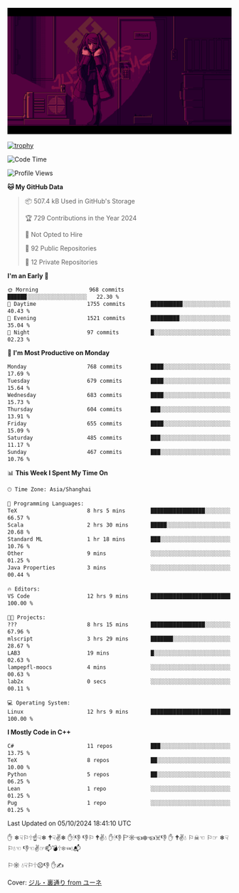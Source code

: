 ![](imgs/main.png)

[![trophy](https://github-profile-trophy.vercel.app/?username=NeilKleistGao&theme=dracula)](https://github.com/ryo-ma/github-profile-trophy)

<!--START_SECTION:waka-->
![Code Time](http://img.shields.io/badge/Code%20Time-1%2C362%20hrs%2034%20mins-blue)

![Profile Views](http://img.shields.io/badge/Profile%20Views-0-blue)

**🐱 My GitHub Data** 

> 📦 507.4 kB Used in GitHub's Storage 
 > 
> 🏆 729 Contributions in the Year 2024
 > 
> 🚫 Not Opted to Hire
 > 
> 📜 92 Public Repositories 
 > 
> 🔑 12 Private Repositories 
 > 
**I'm an Early 🐤** 

```text
🌞 Morning                968 commits         ██████░░░░░░░░░░░░░░░░░░░   22.30 % 
🌆 Daytime                1755 commits        ██████████░░░░░░░░░░░░░░░   40.43 % 
🌃 Evening                1521 commits        █████████░░░░░░░░░░░░░░░░   35.04 % 
🌙 Night                  97 commits          █░░░░░░░░░░░░░░░░░░░░░░░░   02.23 % 
```
📅 **I'm Most Productive on Monday** 

```text
Monday                   768 commits         ████░░░░░░░░░░░░░░░░░░░░░   17.69 % 
Tuesday                  679 commits         ████░░░░░░░░░░░░░░░░░░░░░   15.64 % 
Wednesday                683 commits         ████░░░░░░░░░░░░░░░░░░░░░   15.73 % 
Thursday                 604 commits         ███░░░░░░░░░░░░░░░░░░░░░░   13.91 % 
Friday                   655 commits         ████░░░░░░░░░░░░░░░░░░░░░   15.09 % 
Saturday                 485 commits         ███░░░░░░░░░░░░░░░░░░░░░░   11.17 % 
Sunday                   467 commits         ███░░░░░░░░░░░░░░░░░░░░░░   10.76 % 
```


📊 **This Week I Spent My Time On** 

```text
🕑︎ Time Zone: Asia/Shanghai

💬 Programming Languages: 
TeX                      8 hrs 5 mins        █████████████████░░░░░░░░   66.57 % 
Scala                    2 hrs 30 mins       █████░░░░░░░░░░░░░░░░░░░░   20.68 % 
Standard ML              1 hr 18 mins        ███░░░░░░░░░░░░░░░░░░░░░░   10.76 % 
Other                    9 mins              ░░░░░░░░░░░░░░░░░░░░░░░░░   01.25 % 
Java Properties          3 mins              ░░░░░░░░░░░░░░░░░░░░░░░░░   00.44 % 

🔥 Editors: 
VS Code                  12 hrs 9 mins       █████████████████████████   100.00 % 

🐱‍💻 Projects: 
???                      8 hrs 15 mins       █████████████████░░░░░░░░   67.96 % 
mlscript                 3 hrs 29 mins       ███████░░░░░░░░░░░░░░░░░░   28.67 % 
LAB3                     19 mins             █░░░░░░░░░░░░░░░░░░░░░░░░   02.63 % 
lampepfl-moocs           4 mins              ░░░░░░░░░░░░░░░░░░░░░░░░░   00.63 % 
lab2x                    0 secs              ░░░░░░░░░░░░░░░░░░░░░░░░░   00.11 % 

💻 Operating System: 
Linux                    12 hrs 9 mins       █████████████████████████   100.00 % 
```

**I Mostly Code in C++** 

```text
C#                       11 repos            ███░░░░░░░░░░░░░░░░░░░░░░   13.75 % 
TeX                      8 repos             ██░░░░░░░░░░░░░░░░░░░░░░░   10.00 % 
Python                   5 repos             ██░░░░░░░░░░░░░░░░░░░░░░░   06.25 % 
Lean                     1 repo              ░░░░░░░░░░░░░░░░░░░░░░░░░   01.25 % 
Pug                      1 repo              ░░░░░░░░░░░░░░░░░░░░░░░░░   01.25 % 
```




 Last Updated on 05/10/2024 18:41:10 UTC
<!--END_SECTION:waka-->

✋ ❄☟⚐🕆☝☟❄ 🕈☟✌❄ ✋🕯👎 👎⚐ 🕈✌💧 ✋🕯👎 🏱☼☜❄☜☠👎 ✋ 🕈✌💧 ⚐☠☜ ⚐☞ ❄☟⚐💧☜ 👎☜✌☞📫💣🕆❄☜💧📬

⚐☼ 💧☟⚐🕆☹👎 ✋✍

Cover: [ジル・裏通り from ユーネ](https://www.pixiv.net/artworks/62127066)

